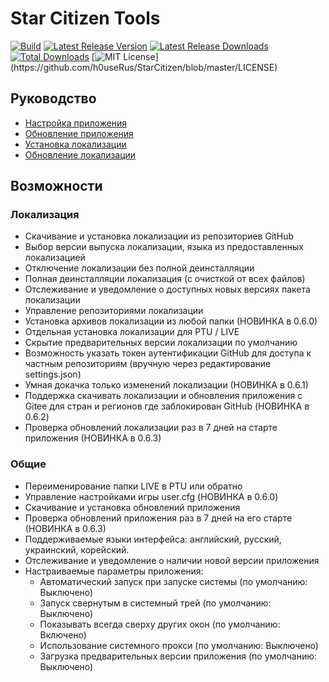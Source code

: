 # Star Citizen Tools
[![Build](https://github.com/h0useRus/StarCitizen/actions/workflows/build.yml/badge.svg?branch=master&event=push)](https://github.com/h0useRus/StarCitizen/actions/workflows/build.yml)
[![Latest Release Version](https://img.shields.io/github/release/h0useRus/StarCitizen?sort=date)](https://github.com/h0useRus/StarCitizen/releases/latest)
[![Latest Release Downloads](https://img.shields.io/github/downloads/h0useRus/StarCitizen/latest/total)](https://github.com/h0useRus/StarCitizen/releases/latest)
[![Total Downloads](https://img.shields.io/github/downloads/h0useRus/StarCitizen/total.svg)](https://github.com/h0useRus/StarCitizen/releases)
[![MIT License](https://img.shields.io/apm/l/atomic-design-ui.svg?)](https://github.com/h0useRus/StarCitizen/blob/master/LICENSE)

## Руководство

- [Настройка приложения](guide/SETUP_APPLICATION.md)
- [Обновление приложения](guide/UPDATE_APPLICATION.md)
- [Установка локализации](guide/INSTALL_LOCALIZATION.md)
- [Обновление локализации](guide/UPDATE_LOCALIZATION.md)

## Возможности 

### Локализация

- Скачивание и установка локализации из репозиториев GitHub
- Выбор версии выпуска локализации, языка из предоставленных локализацией
- Отключение локализации без полной деинсталляции
- Полная деинсталляции локализация (с очисткой от всех файлов)
- Отслеживание и уведомление о доступных новых версиях пакета локализации
- Управление репозиториями локализации
- Установка архивов локализации из любой папки (НОВИНКА в 0.6.0)
- Отдельная установка локализации для PTU / LIVE
- Скрытие предварительных версии локализации по умолчанию
- Возможность указать токен аутентификации GitHub для доступа к частным репозиториям (вручную через редактирование settings.json) 
- Умная докачка только изменений локализации (НОВИНКА в 0.6.1)
- Поддержка скачивать локализации и обновления приложения с Gitee для стран и регионов где заблокирован GitHub (НОВИНКА в 0.6.2)
- Проверка обновлений локализации раз в 7 дней на старте приложения (НОВИНКА в 0.6.3) 

### Общие

- Переименирование папки LIVE в PTU или обратно
- Управление настройками игры user.cfg (НОВИНКА в 0.6.0)
- Скачивание и установка обновлений приложения
- Проверка обновлений приложения раз в 7 дней на его старте (НОВИНКА в 0.6.3) 
- Поддерживаемые языки интерфейса: английский, русский, украинский, корейский.
- Отслеживание и уведомление о наличии новой версии приложения
- Настраиваемые параметры приложения:
     - Автоматический запуск при запуске системы (по умолчанию: Выключено)
     - Запуск свернутым в системный трей (по умолчанию: Выключено)
     - Показывать всегда сверху других окон (по умолчанию: Включено)
     - Использование системного прокси (по умолчанию: Выключено)
     - Загрузка предварительных версии приложения (по умолчанию: Выключено) 
